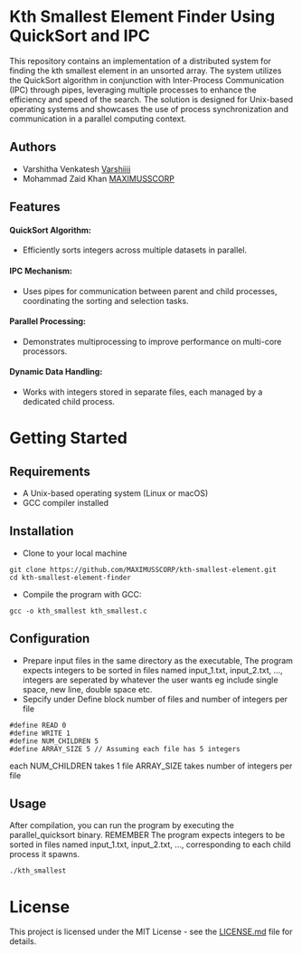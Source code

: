 # Kth Smallest Element Finder Using QuickSort and IPC
This repository contains an implementation of a distributed system for finding the kth smallest element in an unsorted array. The system utilizes the QuickSort algorithm in conjunction with Inter-Process Communication (IPC) through pipes, leveraging multiple processes to enhance the efficiency and speed of the search. The solution is designed for Unix-based operating systems and showcases the use of process synchronization and communication in a parallel computing context.

## Authors
- Varshitha Venkatesh [Varshiiii](https://github.com/varshivenkatesh)
- Mohammad Zaid Khan [MAXIMUSSCORP](https://github.com/MAXIMUSSCORP)

## Features
#### QuickSort Algorithm:
- Efficiently sorts integers across multiple datasets in parallel.
#### IPC Mechanism: 
- Uses pipes for communication between parent and child processes, coordinating the sorting and selection tasks.
#### Parallel Processing: 
- Demonstrates multiprocessing to improve performance on multi-core processors.
#### Dynamic Data Handling: 
- Works with integers stored in separate files, each managed by a dedicated child process.

# Getting Started

## Requirements
- A Unix-based operating system (Linux or macOS)
- GCC compiler installed

## Installation
- Clone to your local machine
```
git clone https://github.com/MAXIMUSSCORP/kth-smallest-element.git
cd kth-smallest-element-finder
```
- Compile the program with GCC:
```
gcc -o kth_smallest kth_smallest.c
```

## Configuration
- Prepare input files in the same directory as the executable, The program expects integers to be sorted in files named input_1.txt, input_2.txt, ..., integers are seperated by whatever the user wants eg include single space, new line, double space etc.
- Sepcify under Define block number of files and number of integers per file
```
#define READ 0
#define WRITE 1
#define NUM_CHILDREN 5
#define ARRAY_SIZE 5 // Assuming each file has 5 integers
```
each NUM_CHILDREN takes 1 file
ARRAY_SIZE takes number of integers per file

## Usage
After compilation, you can run the program by executing the parallel_quicksort binary. REMEMBER The program expects integers to be sorted in files named input_1.txt, input_2.txt, ..., corresponding to each child process it spawns.
```
./kth_smallest
```

# License
This project is licensed under the MIT License - see the [LICENSE.md](https://github.com/MAXIMUSSCORP/kth-smallest-element/blob/main/LICENSE) file for details.
